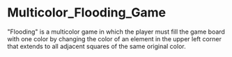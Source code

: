 # Multicolor_Flooding_Game
"Flooding" is a multicolor game in which the player must fill the game board with one color by changing the color of an element in the upper left corner that extends to all adjacent squares of the same original color.
